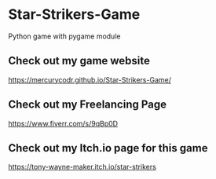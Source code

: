 # Star-Strikers-Game

Python game with pygame module

## Check out my game website

https://mercurycodr.github.io/Star-Strikers-Game/

## Check out my Freelancing Page

https://www.fiverr.com/s/9qBp0D

## Check out my Itch.io page for this game

https://tony-wayne-maker.itch.io/star-strikers
